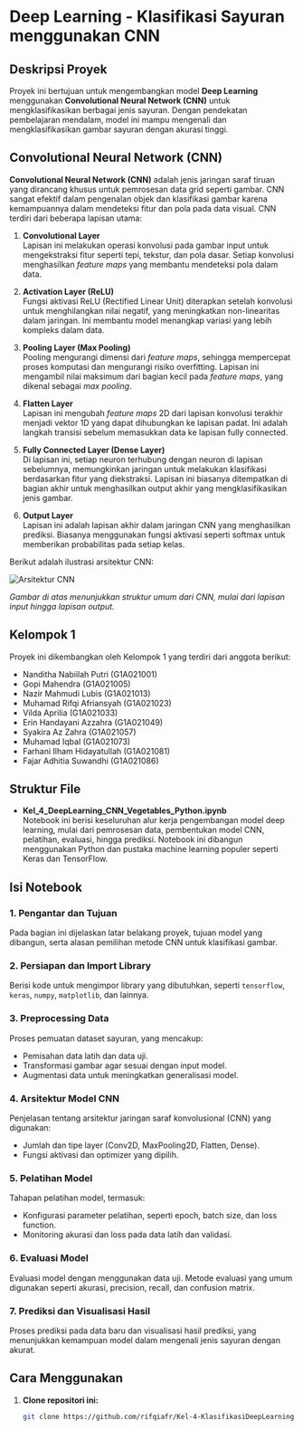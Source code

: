 # Deep Learning - Klasifikasi Sayuran menggunakan CNN

## Deskripsi Proyek

Proyek ini bertujuan untuk mengembangkan model **Deep Learning** menggunakan **Convolutional Neural Network (CNN)** untuk mengklasifikasikan berbagai jenis sayuran. Dengan pendekatan pembelajaran mendalam, model ini mampu mengenali dan mengklasifikasikan gambar sayuran dengan akurasi tinggi.

## Convolutional Neural Network (CNN)

**Convolutional Neural Network (CNN)** adalah jenis jaringan saraf tiruan yang dirancang khusus untuk pemrosesan data grid seperti gambar. CNN sangat efektif dalam pengenalan objek dan klasifikasi gambar karena kemampuannya dalam mendeteksi fitur dan pola pada data visual. CNN terdiri dari beberapa lapisan utama:

1. **Convolutional Layer**  
   Lapisan ini melakukan operasi konvolusi pada gambar input untuk mengekstraksi fitur seperti tepi, tekstur, dan pola dasar. Setiap konvolusi menghasilkan *feature maps* yang membantu mendeteksi pola dalam data.

2. **Activation Layer (ReLU)**  
   Fungsi aktivasi ReLU (Rectified Linear Unit) diterapkan setelah konvolusi untuk menghilangkan nilai negatif, yang meningkatkan non-linearitas dalam jaringan. Ini membantu model menangkap variasi yang lebih kompleks dalam data.

3. **Pooling Layer (Max Pooling)**  
   Pooling mengurangi dimensi dari *feature maps*, sehingga mempercepat proses komputasi dan mengurangi risiko overfitting. Lapisan ini mengambil nilai maksimum dari bagian kecil pada *feature maps*, yang dikenal sebagai *max pooling*.

4. **Flatten Layer**  
   Lapisan ini mengubah *feature maps* 2D dari lapisan konvolusi terakhir menjadi vektor 1D yang dapat dihubungkan ke lapisan padat. Ini adalah langkah transisi sebelum memasukkan data ke lapisan fully connected.

5. **Fully Connected Layer (Dense Layer)**  
   Di lapisan ini, setiap neuron terhubung dengan neuron di lapisan sebelumnya, memungkinkan jaringan untuk melakukan klasifikasi berdasarkan fitur yang diekstraksi. Lapisan ini biasanya ditempatkan di bagian akhir untuk menghasilkan output akhir yang mengklasifikasikan jenis gambar.

6. **Output Layer**  
   Lapisan ini adalah lapisan akhir dalam jaringan CNN yang menghasilkan prediksi. Biasanya menggunakan fungsi aktivasi seperti softmax untuk memberikan probabilitas pada setiap kelas.

Berikut adalah ilustrasi arsitektur CNN:

![Arsitektur CNN](https://miro.medium.com/v2/resize:fit:828/1*Uj5g1gkW0zX1pF1r8Y1Y2A.png)

*Gambar di atas menunjukkan struktur umum dari CNN, mulai dari lapisan input hingga lapisan output.*

## Kelompok 1

Proyek ini dikembangkan oleh Kelompok 1 yang terdiri dari anggota berikut:

- Nanditha Nabiilah Putri (G1A021001)
- Gopi Mahendra (G1A021005)
- Nazir Mahmudi Lubis (G1A021013)
- Muhamad Rifqi Afriansyah (G1A021023)
- Vilda Aprilia (G1A021033)
- Erin Handayani Azzahra (G1A021049)
- Syakira Az Zahra (G1A021057)
- Muhamad Iqbal (G1A021073)
- Farhani Ilham Hidayatullah (G1A021081)
- Fajar Adhitia Suwandhi (G1A021086)

## Struktur File

- **Kel_4_DeepLearning_CNN_Vegetables_Python.ipynb**  
  Notebook ini berisi keseluruhan alur kerja pengembangan model deep learning, mulai dari pemrosesan data, pembentukan model CNN, pelatihan, evaluasi, hingga prediksi. Notebook ini dibangun menggunakan Python dan pustaka machine learning populer seperti Keras dan TensorFlow.

## Isi Notebook

### 1. Pengantar dan Tujuan
   Pada bagian ini dijelaskan latar belakang proyek, tujuan model yang dibangun, serta alasan pemilihan metode CNN untuk klasifikasi gambar.

### 2. Persiapan dan Import Library
   Berisi kode untuk mengimpor library yang dibutuhkan, seperti `tensorflow`, `keras`, `numpy`, `matplotlib`, dan lainnya.

### 3. Preprocessing Data
   Proses pemuatan dataset sayuran, yang mencakup:
   - Pemisahan data latih dan data uji.
   - Transformasi gambar agar sesuai dengan input model.
   - Augmentasi data untuk meningkatkan generalisasi model.

### 4. Arsitektur Model CNN
   Penjelasan tentang arsitektur jaringan saraf konvolusional (CNN) yang digunakan:
   - Jumlah dan tipe layer (Conv2D, MaxPooling2D, Flatten, Dense).
   - Fungsi aktivasi dan optimizer yang dipilih.

### 5. Pelatihan Model
   Tahapan pelatihan model, termasuk:
   - Konfigurasi parameter pelatihan, seperti epoch, batch size, dan loss function.
   - Monitoring akurasi dan loss pada data latih dan validasi.

### 6. Evaluasi Model
   Evaluasi model dengan menggunakan data uji. Metode evaluasi yang umum digunakan seperti akurasi, precision, recall, dan confusion matrix.

### 7. Prediksi dan Visualisasi Hasil
   Proses prediksi pada data baru dan visualisasi hasil prediksi, yang menunjukkan kemampuan model dalam mengenali jenis sayuran dengan akurat.

## Cara Menggunakan

1. **Clone repositori ini:**
   ```bash
   git clone https://github.com/rifqiafr/Kel-4-KlasifikasiDeepLearning.git
